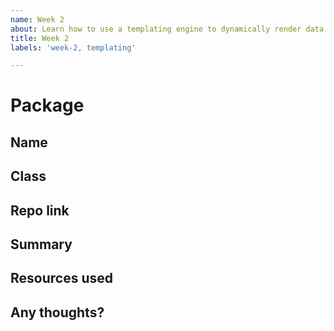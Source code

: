 ```yaml
---
name: Week 2
about: Learn how to use a templating engine to dynamically render data and create components and partials for your application
title: Week 2
labels: 'week-2, templating'

---
```


# Package

## Name
<!-- Add your name here-->

## Class
<!-- Add your class here -->

## Repo link
<!-- Include a link to your repository -->

## Summary
<!-- A summary of what you did. What progress did you make? -->

## Resources used
<!-- What resources did you use? -->

## Any thoughts?
<!-- Let us know what you thought of the homework, and give us any feedback. What parts did you find difficult? -->